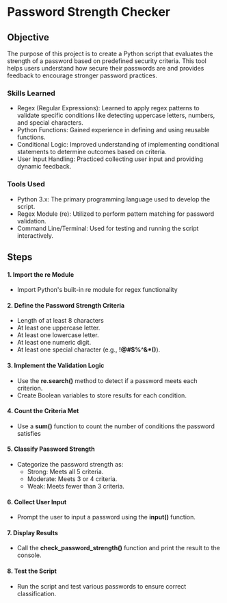 # Password Strength Checker

## Objective
The purpose of this project is to create a Python script that evaluates the strength of a password based on predefined security criteria. This tool helps users understand how secure their passwords are and provides feedback to encourage stronger password practices.

### Skills Learned

- Regex (Regular Expressions): Learned to apply regex patterns to validate specific conditions like detecting uppercase letters, numbers, and special characters.
- Python Functions: Gained experience in defining and using reusable functions.
- Conditional Logic: Improved understanding of implementing conditional statements to determine outcomes based on criteria.
- User Input Handling: Practiced collecting user input and providing dynamic feedback.
  
### Tools Used

- Python 3.x: The primary programming language used to develop the script.
- Regex Module (re): Utilized to perform pattern matching for password validation.
- Command Line/Terminal: Used for testing and running the script interactively.

## Steps
#### 1. Import the re Module

- Import Python's built-in re module for regex functionality

#### 2. Define the Password Strength Criteria

- Length of at least 8 characters
- At least one uppercase letter.
- At least one lowercase letter.
- At least one numeric digit.
- At least one special character (e.g., **!@#$%^&*()**).

#### 3. Implement the Validation Logic

- Use the **re.search()** method to detect if a password meets each criterion.
- Create Boolean variables to store results for each condition.

#### 4. Count the Criteria Met

- Use a **sum()** function to count the number of conditions the password satisfies

#### 5. Classify Password Strength

- Categorize the password strength as:
  - Strong: Meets all 5 criteria.
  - Moderate: Meets 3 or 4 criteria.
  - Weak: Meets fewer than 3 criteria.
 
#### 6. Collect User Input

- Prompt the user to input a password using the **input()** function.
 
#### 7. Display Results

- Call the **check_password_strength()** function and print the result to the console.

#### 8. Test the Script

- Run the script and test various passwords to ensure correct classification.
